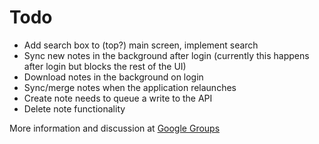 Todo
====

- Add search box to (top?) main screen, implement search
- Sync new notes in the background after login (currently this happens after login but blocks the rest of the UI)
- Download notes in the background on login
- Sync/merge notes when the application relaunches
- Create note needs to queue a write to the API
- Delete note functionality

More information and discussion at [Google Groups](http://groups.google.com/group/simplenote-api/browse_thread/thread/7fc1fc123752fb12)
